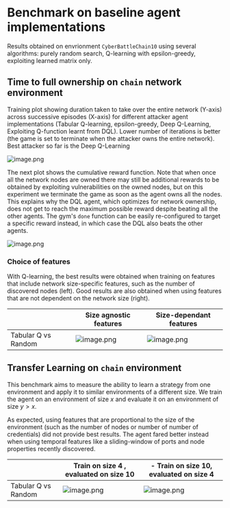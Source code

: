 # Benchmark on baseline agent implementations

Results obtained on envrionment `CyberBattleChain10` using several algorithms: purely random search, Q-learning with epsilon-greedy, exploiting learned matrix only.

## Time to full ownership on `chain` network environment

Training plot showing duration taken to take over the entire network (Y-axis) across successive episodes (X-axis) for different attacker agent implementations (Tabular Q-learning, epsilon-greedy, Deep Q-Learning, Exploiting Q-function learnt from DQL).
Lower number of iterations is better (the game is set to terminate when the attacker owns the entire network).
Best attacker so far is the Deep Q-Learning

![image.png](.attachments/image-54d83b7b-65d1-4d6a-b0f6-d41b31460c81.png)

The next plot shows the cumulative reward function. Note that when once all the network nodes are owned there may still be additional rewards to be obtained by exploiting vulnerabilities on the owned nodes,
but on this experiment we terminate the game as soon as the agent owns all the nodes. This explains why
the DQL agent, which optimizes for network ownership, does not get to reach the maximum possible reward despite
beating all the other agents. The gym's `done` function can be easily re-configured to target a specific reward instead, in which case the DQL also beats the other agents.

![image.png](.attachments/image-f8f00fe7-466f-4d2b-aaee-dd20720854db.png)


### Choice of features

With Q-learning, the best results were obtained when training on features that include network size-specific features, such as the number of discovered nodes (left). Good results are also obtained when using features that are not dependent on the network size (right).

| | Size agnostic features | Size-dependant features|
|--|--|--|
| Tabular Q vs Random | ![image.png](.attachments/image-9b0b1506-880b-43e5-91b0-75f2ce3fb032.png) | ![image.png](.attachments/image-41f45aa6-0af8-4c67-afec-24b1adc910c2.png) |


## Transfer Learning on `chain` environment

This benchmark aims to measure the ability to learn a strategy from one environment and
apply it to similar environments of a different size. We train the agent on an environment of size $x$ and evaluate it on an environment of size $y>x$.

As expected, using features that are proportional to the size of the environment (such as the number of nodes or number of number of credentials) did not provide best results. The agent fared better instead when using temporal features like a sliding-window of ports and node properties recently discovered.

| | Train on size 4 , evaluated on size 10 | - Train on size 10, evaluated on size 4 |
|---|---|---|
Tabular Q vs Random | ![image.png](.attachments/image-11d24066-875d-43ac-87cb-e91453688028.png) |  ![image.png](.attachments/image-daf58e3d-a4a8-4810-8a5e-1c976a24b266.png) |
